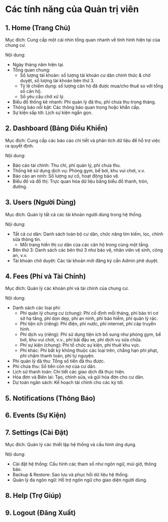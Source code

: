 # Các tính năng của Quản trị viên

## 1. Home (Trang Chủ)

Mục đích: Cung cấp một cái nhìn tổng quan nhanh về tình hình hiện tại của chung cư.

Nội dung:
* Ngày tháng năm hiện tại.
* Tổng quan chung: 
  * Số lượng tài khoản: số lượng tài khoản cư dân chính thức & chờ duyệt, số lượng tài khoản bên thứ 3.
  * Tỷ lệ chiếm dụng: số lượng căn hộ đã được mua/cho thuê so với tổng số căn hộ.
  * Số yêu cầu chờ xử lý. 
* Biểu đồ thống kê nhanh: Phí quản lý đã thu, phí chưa thu trong tháng.
* Thông báo nổi bật: Các thông báo quan trọng hoặc khẩn cấp.
* Sự kiện sắp tới: Lịch sự kiện ngắn gọn.

## 2. Dashboard (Bảng Điều Khiển)

Mục đích: Cung cấp các báo cáo chi tiết và phân tích dữ liệu để hỗ trợ việc ra quyết định.

Nội dung:
* Báo cáo tài chính: Thu chi, phí quản lý, phí chưa thu.
* Thống kê sử dụng dịch vụ: Phòng gym, bể bơi, khu vui chơi, v.v.
* Báo cáo an ninh: Số lượng sự cố, hoạt động bảo vệ.
* Biểu đồ và đồ thị: Trực quan hóa dữ liệu bằng biểu đồ thanh, tròn, đường.

## 3. Users (Người Dùng)

Mục đích: Quản lý tất cả các tài khoản người dùng trong hệ thống.

Nội dung:
* Tất cả cư dân: Danh sách toàn bộ cư dân, chức năng tìm kiếm, lọc, chỉnh sửa thông tin.
  * Mỗi trang hiển thị cư dân của các căn hộ trong cùng một tầng.
* Bên thứ 3: Danh sách các bên thứ 3 như bảo vệ, nhân viên vệ sinh, công an, v.v.
* Tài khoản chờ duyệt: Các tài khoản mới đăng ký cần Admin phê duyệt.


## 4. Fees (Phí và Tài Chính)

Mục đích: Quản lý các khoản phí và tài chính của chung cư.

Nội dung:
* Danh sách các loại phí: 
  * Phí quản lý chung cư (chung): Phí cố định mỗi tháng, phí bảo trì cơ sở hạ tầng, phí dọn dẹp, phí an ninh, phí bảo hiểm, phí quản lý rác.
  * Phí tiện ích (riêng): Phí điện, phí nước, phí internet, phí cáp truyền hình.
  * Phí dịch vụ (riêng): Phí sử dụng tiện ích bổ sung như phòng gym, bể bơi, khu vui chơi, v.v., phí bãi đậu xe, phí dịch vụ sửa chữa.
  * Phí sự kiện (chung): Phí tổ chức sự kiện, phí thuê khu vực.
  * Phí khác: Phí bất kỳ không thuộc các loại trên, chẳng hạn phí phạt, phí chậm thanh toán, phí tự nguyện.
* Phí quản lý đã thu: Tổng số tiền đã thu được.
* Phí chưa thu: Số tiền còn nợ của cư dân.
* Lịch sử thanh toán: Chi tiết các giao dịch đã thực hiện.
* Hóa đơn và Biên lai: Tạo, chỉnh sửa, và gửi hóa đơn cho cư dân.
* Dự toán ngân sách: Kế hoạch tài chính cho các kỳ tới.

## 5. Notifications (Thông Báo)

## 6. Events (Sự Kiện)

## 7. Settings (Cài Đặt)

Mục đích: Quản lý các thiết lập hệ thống và cấu hình ứng dụng.

Nội dung:
* Cài đặt hệ thống: Cấu hình các tham số như ngôn ngữ, múi giờ, thông báo.
* Backup & Restore: Sao lưu và phục hồi dữ liệu hệ thống.
* Quản lý đa ngôn ngữ: Hỗ trợ ngôn ngữ cho giao diện người dùng.

## 8. Help (Trợ Giúp)

## 9. Logout (Đăng Xuất)
